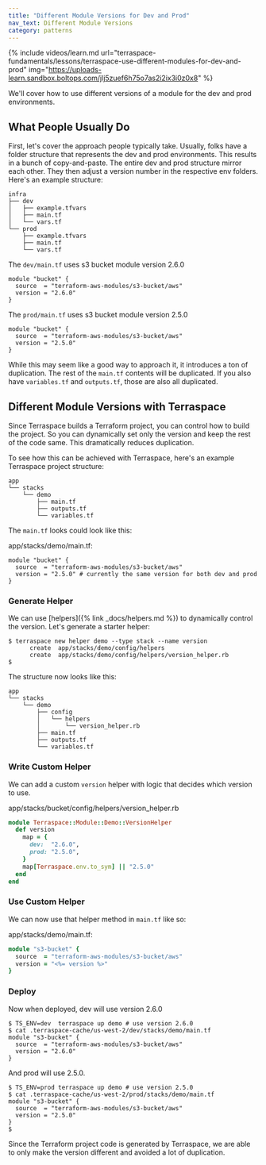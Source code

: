 ```yaml
---
title: "Different Module Versions for Dev and Prod"
nav_text: Different Module Versions
category: patterns
---
```


{% include videos/learn.md
     url="terraspace-fundamentals/lessons/terraspace-use-different-modules-for-dev-and-prod"
     img="https://uploads-learn.sandbox.boltops.com/jlj5zuef6h75o7as2i2ix3i0z0x8" %}

We'll cover how to use different versions of a module for the dev and prod environments.

## What People Usually Do

First, let's cover the approach people typically take. Usually, folks have a folder structure that represents the dev and prod environments. This results in a bunch of copy-and-paste. The entire dev and prod structure mirror each other. They then adjust a version number in the respective env folders.  Here's an example structure:

    infra
    ├── dev
    │   ├── example.tfvars
    │   ├── main.tf
    │   └── vars.tf
    └── prod
        ├── example.tfvars
        ├── main.tf
        └── vars.tf

The `dev/main.tf` uses s3 bucket module version 2.6.0

```hcl
module "bucket" {
  source  = "terraform-aws-modules/s3-bucket/aws"
  version = "2.6.0"
}
```

The `prod/main.tf` uses s3 bucket module version 2.5.0

```hcl
module "bucket" {
  source  = "terraform-aws-modules/s3-bucket/aws"
  version = "2.5.0"
}
```

While this may seem like a good way to approach it, it introduces a ton of duplication. The rest of the `main.tf` contents will be duplicated. If you also have `variables.tf` and `outputs.tf`, those are also all duplicated.

## Different Module Versions with Terraspace

Since Terraspace builds a Terraform project, you can control how to build the project. So you can dynamically set only the version and keep the rest of the code same. This dramatically reduces duplication.

To see how this can be achieved with Terraspace, here's an example Terraspace project structure:

    app
    └── stacks
        └── demo
            ├── main.tf
            ├── outputs.tf
            └── variables.tf

The `main.tf` looks could look like this:

app/stacks/demo/main.tf:

```hcl
module "bucket" {
  source  = "terraform-aws-modules/s3-bucket/aws"
  version = "2.5.0" # currently the same version for both dev and prod
}
```

### Generate Helper

We can use [helpers]({% link _docs/helpers.md %}) to dynamically control the version. Let's generate a starter helper:

    $ terraspace new helper demo --type stack --name version
          create  app/stacks/demo/config/helpers
          create  app/stacks/demo/config/helpers/version_helper.rb
    $

The structure now looks like this:

    app
    └── stacks
        └── demo
            ├── config
            │   └── helpers
            │       └── version_helper.rb
            ├── main.tf
            ├── outputs.tf
            └── variables.tf

### Write Custom Helper

We can add a custom `version` helper with logic that decides which version to use.

app/stacks/bucket/config/helpers/version_helper.rb

```ruby
module Terraspace::Module::Demo::VersionHelper
  def version
    map = {
      dev:  "2.6.0",
      prod: "2.5.0",
    }
    map[Terraspace.env.to_sym] || "2.5.0"
  end
end
```

### Use Custom Helper

We can now use that helper method in `main.tf` like so:

app/stacks/demo/main.tf:

```ruby
module "s3-bucket" {
  source  = "terraform-aws-modules/s3-bucket/aws"
  version = "<%= version %>"
}
```

### Deploy

Now when deployed, dev will use version 2.6.0

    $ TS_ENV=dev  terraspace up demo # use version 2.6.0
    $ cat .terraspace-cache/us-west-2/dev/stacks/demo/main.tf
    module "s3-bucket" {
      source  = "terraform-aws-modules/s3-bucket/aws"
      version = "2.6.0"
    }

And prod will use 2.5.0.

    $ TS_ENV=prod terraspace up demo # use version 2.5.0
    $ cat .terraspace-cache/us-west-2/prod/stacks/demo/main.tf
    module "s3-bucket" {
      source  = "terraform-aws-modules/s3-bucket/aws"
      version = "2.5.0"
    }
    $

Since the Terraform project code is generated by Terraspace, we are able to only make the version different and avoided a lot of duplication.
